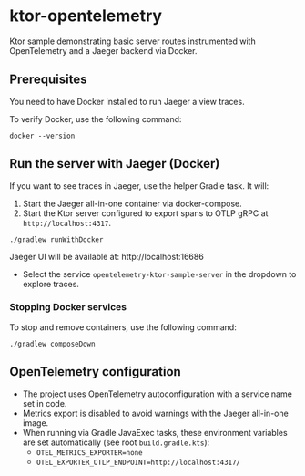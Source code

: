 # ktor-opentelemetry

Ktor sample demonstrating basic server routes instrumented with OpenTelemetry and a Jaeger backend via Docker.

## Prerequisites

You need to have Docker installed to run Jaeger a view traces.

To verify Docker, use the following command:

```shell
docker --version
```

## Run the server with Jaeger (Docker)

If you want to see traces in Jaeger, use the helper Gradle task. It will:
1. Start the Jaeger all-in-one container via docker-compose.
2. Start the Ktor server configured to export spans to OTLP gRPC at `http://localhost:4317`.

```shell
./gradlew runWithDocker
```

Jaeger UI will be available at: http://localhost:16686

- Select the service `opentelemetry-ktor-sample-server` in the dropdown to explore traces.

### Stopping Docker services

To stop and remove containers, use the following command:

```shell
./gradlew composeDown
```

## OpenTelemetry configuration

- The project uses OpenTelemetry autoconfiguration with a service name set in code.
- Metrics export is disabled to avoid warnings with the Jaeger all-in-one image.
- When running via Gradle JavaExec tasks, these environment variables are set automatically (see root `build.gradle.kts`):
  - `OTEL_METRICS_EXPORTER=none`
  - `OTEL_EXPORTER_OTLP_ENDPOINT=http://localhost:4317/`

